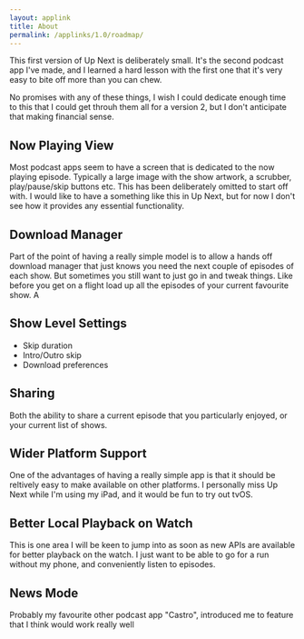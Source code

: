 ```yaml
---
layout: applink
title: About
permalink: /applinks/1.0/roadmap/
---
```


This first version of Up Next is deliberately small. It's the second podcast app I've made, and I learned a hard lesson with the first one that it's very easy to bite off more than you can chew.

No promises with any of these things, I wish I could dedicate enough time to this that I could get throuh them all for a version 2, but I don't anticipate that making financial sense.

## Now Playing View

Most podcast apps seem to have a screen that is dedicated to the now playing episode. Typically a large image with the show artwork, a scrubber, play/pause/skip buttons etc. This has been deliberately omitted to start off with. I would like to have a something like this in Up Next, but for now I don't see how it provides any essential functionality.

## Download Manager

Part of the point of having a really simple model is to allow a hands off download manager that just knows you need the next couple of episodes of each show. But sometimes you still want to just go in and tweak things. Like before you get on a flight load up all the episodes of your current favourite show. A 

## Show Level Settings

 - Skip duration
 - Intro/Outro skip
 - Download preferences

## Sharing

Both the ability to share a current episode that you particularly enjoyed, or your current list of shows.

## Wider Platform Support
 
One of the advantages of having a really simple app is that it should be reltively easy to make available on other platforms. I personally miss Up Next while I'm using my iPad, and it would be fun to try out tvOS.

## Better Local Playback on Watch

This is one area I will be keen to jump into as soon as new APIs are available for better playback on the watch. I just want to be able to go for a run without my phone, and conveniently listen to episodes.

## News Mode

Probably my favourite other podcast app "Castro", introduced me to feature that I think would work really well

